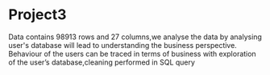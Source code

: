 # Project3
Data contains 98913 rows and 27 columns,we analyse the data by analysing  user's database will lead to understanding the business perspective. Behaviour of the users can be traced in terms of business with exploration of the user’s database,cleaning performed in SQL query

